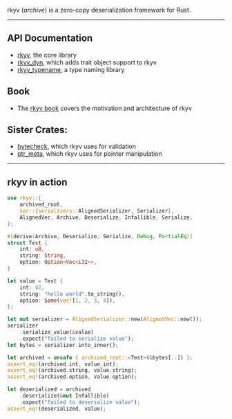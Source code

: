 rkyv (*archive*) is a zero-copy deserialization framework for Rust.

---

## API Documentation

- [rkyv](https://docs.rs/rkyv), the core library
- [rkyv_dyn](https://docs.rs/rkyv_dyn), which adds trait object support to rkyv
- [rkyv_typename](https://docs.rs/rkyv_typename), a type naming library

## Book

- The [rkyv book](https://djkoloski.github.io/rkyv) covers the motivation and architecture of rkyv

## Sister Crates:

- [bytecheck](https://github.com/djkoloski/bytecheck), which rkyv uses for validation
- [ptr_meta](https://github.com/djkoloski/ptr_meta), which rkyv uses for pointer manipulation

---

## rkyv in action

```rust
use rkyv::{
    archived_root,
    ser::{serializers::AlignedSerializer, Serializer},
    AlignedVec, Archive, Deserialize, Infallible, Serialize,
};

#[derive(Archive, Deserialize, Serialize, Debug, PartialEq)]
struct Test {
    int: u8,
    string: String,
    option: Option<Vec<i32>>,
}

let value = Test {
    int: 42,
    string: "hello world".to_string(),
    option: Some(vec![1, 2, 3, 4]),
};

let mut serializer = AlignedSerializer::new(AlignedVec::new());
serializer
    .serialize_value(&value)
    .expect("failed to serialize value");
let bytes = serializer.into_inner();

let archived = unsafe { archived_root::<Test>(&bytes[..]) };
assert_eq!(archived.int, value.int);
assert_eq!(archived.string, value.string);
assert_eq!(archived.option, value.option);

let deserialized = archived
    .deserialize(&mut Infallible)
    .expect("failed to deserialize value");
assert_eq!(deserialized, value);
```